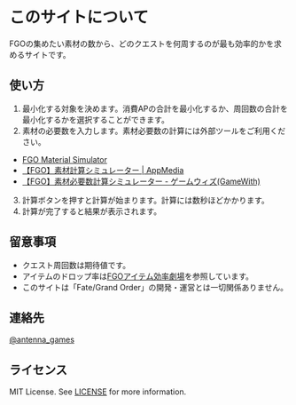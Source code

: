 
# このサイトについて

FGOの集めたい素材の数から、どのクエストを何周するのが最も効率的かを求めるサイトです。

## 使い方

1. 最小化する対象を決めます。消費APの合計を最小化するか、周回数の合計を最小化するかを選択することができます。
2. 素材の必要数を入力します。素材必要数の計算には外部ツールをご利用ください。

- [FGO Material Simulator](http://fgosimulator.webcrow.jp/Material/)
- [【FGO】素材計算シミュレーター | AppMedia](https://appmedia.jp/fategrandorder/1472238)
- [【FGO】素材必要数計算シミュレーター - ゲームウィズ(GameWith)](https://gamewith.jp/fgo/article/show/84943)

3. 計算ボタンを押すと計算が始まります。計算には数秒ほどかかります。
4. 計算が完了すると結果が表示されます。

## 留意事項

- クエスト周回数は期待値です。
- アイテムのドロップ率は[FGOアイテム効率劇場](https://sites.google.com/view/fgo-domus-aurea)を参照しています。
- このサイトは「Fate/Grand Order」の開発・運営とは一切関係ありません。

## 連絡先

[@antenna_games](https://twitter.com/antenna_games)

## ライセンス
MIT License. See [LICENSE](./LICENSE) for more information.